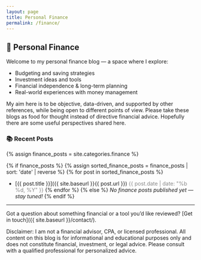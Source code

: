 ```yaml
---
layout: page
title: Personal Finance
permalink: /finance/
---
```


## 💸 Personal Finance

Welcome to my personal finance blog — a space where I explore:

- Budgeting and saving strategies  
- Investment ideas and tools  
- Financial independence & long-term planning  
- Real-world experiences with money management

My aim here is to be objective, data-driven, and supported by other references, while being open to different points of view. Please take these blogs as food for thought instead of directive financial advice. Hopefully there are some useful perspectives shared here.


### 📚 Recent Posts

{% assign finance_posts = site.categories.finance %}

{% if finance_posts %}
  {% assign sorted_finance_posts = finance_posts | sort: 'date' | reverse %}
  {% for post in sorted_finance_posts %}
  - [{{ post.title }}]({{ site.baseurl }}{{ post.url }}) <span style="color:#888;">{{ post.date | date: "%b %d, %Y" }}</span>
  {% endfor %}
{% else %}
  _No finance posts published yet — stay tuned!_
{% endif %}

---

Got a question about something financial or a tool you’d like reviewed? [Get in touch]({{ site.baseurl }}/contact/).

Disclaimer: I am not a financial advisor, CPA, or licensed professional. All content on this blog is for informational and educational purposes only and does not constitute financial, investment, or legal advice. Please consult with a qualified professional for personalized advice.
